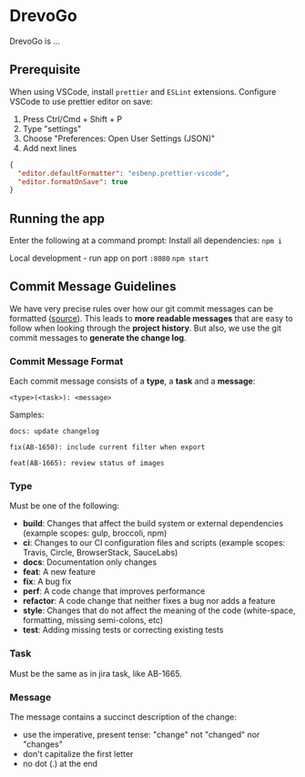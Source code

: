# DrevoGo

DrevoGo is ...

## Prerequisite

When using VSCode, install `prettier` and `ESLint` extensions.
Configure VSCode to use prettier editor on save:

1. Press Ctrl/Cmd + Shift + P
2. Type "settings"
3. Choose "Preferences: Open User Settings (JSON)"
4. Add next lines

```json
{
  "editor.defaultFormatter": "esbenp.prettier-vscode",
  "editor.formatOnSave": true
}
```

## Running the app

Enter the following at a command prompt:
Install all dependencies:
`npm i`

Local development - run app on port `:8080`
`npm start`

## Commit Message Guidelines

We have very precise rules over how our git commit messages can be formatted ([source](https://github.com/angular/angular/blob/22b96b9/CONTRIBUTING.md)). This leads to **more
readable messages** that are easy to follow when looking through the **project history**. But also,
we use the git commit messages to **generate the change log**.

### Commit Message Format

Each commit message consists of a **type**, a **task** and a **message**:

```
<type>(<task>): <message>
```

Samples:

```
docs: update changelog
```

```
fix(AB-1650): include current filter when export
```

```
feat(AB-1665): review status of images
```

### Type

Must be one of the following:

- **build**: Changes that affect the build system or external dependencies (example scopes: gulp, broccoli, npm)
- **ci**: Changes to our CI configuration files and scripts (example scopes: Travis, Circle, BrowserStack, SauceLabs)
- **docs**: Documentation only changes
- **feat**: A new feature
- **fix**: A bug fix
- **perf**: A code change that improves performance
- **refactor**: A code change that neither fixes a bug nor adds a feature
- **style**: Changes that do not affect the meaning of the code (white-space, formatting, missing semi-colons, etc)
- **test**: Adding missing tests or correcting existing tests

### Task

Must be the same as in jira task, like AB-1665.

### Message

The message contains a succinct description of the change:

- use the imperative, present tense: "change" not "changed" nor "changes"
- don't capitalize the first letter
- no dot (.) at the end
